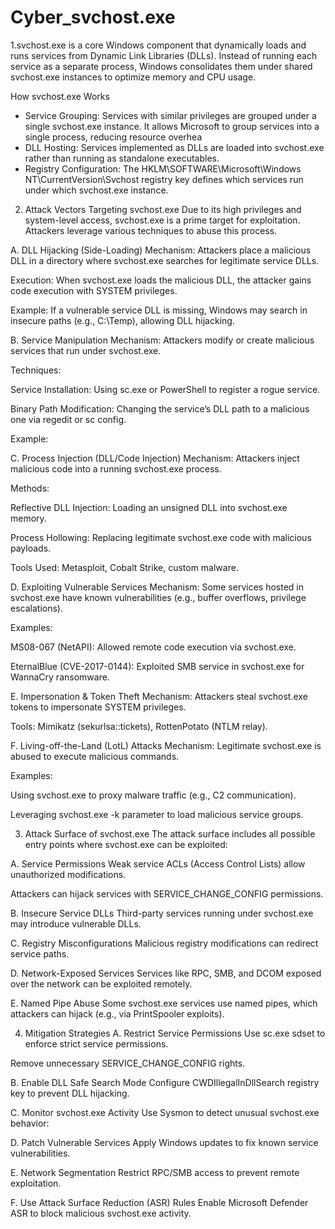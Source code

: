 # Cyber_svchost.exe
1.svchost.exe is a core Windows component that dynamically loads and runs services from Dynamic Link Libraries (DLLs). Instead of running each service as a separate process, Windows consolidates them under shared svchost.exe instances to optimize memory and CPU usage.

How svchost.exe Works
* Service Grouping: Services with similar privileges are grouped under a single svchost.exe instance. It allows Microsoft to group services into a single process, reducing resource overhea
* DLL Hosting: Services implemented as DLLs are loaded into svchost.exe rather than running as standalone executables.
* Registry Configuration: The HKLM\SOFTWARE\Microsoft\Windows NT\CurrentVersion\Svchost registry key defines which services run under which svchost.exe instance.

2. Attack Vectors Targeting svchost.exe
Due to its high privileges and system-level access, svchost.exe is a prime target for exploitation. Attackers leverage various techniques to abuse this process.

A. DLL Hijacking (Side-Loading)
Mechanism: Attackers place a malicious DLL in a directory where svchost.exe searches for legitimate service DLLs.

Execution: When svchost.exe loads the malicious DLL, the attacker gains code execution with SYSTEM privileges.

Example: If a vulnerable service DLL is missing, Windows may search in insecure paths (e.g., C:\Temp), allowing DLL hijacking.

B. Service Manipulation
Mechanism: Attackers modify or create malicious services that run under svchost.exe.

Techniques:

Service Installation: Using sc.exe or PowerShell to register a rogue service.

Binary Path Modification: Changing the service’s DLL path to a malicious one via regedit or sc config.

Example:
<!--
---------------------------------------------------------------------------------------------
powershell
sc create MaliciousService binPath= "C:\evil\malicious.dll" type= share start= auto  
---------------------------------------------------------------------------------------------
-->
C. Process Injection (DLL/Code Injection)
Mechanism: Attackers inject malicious code into a running svchost.exe process.

Methods:

Reflective DLL Injection: Loading an unsigned DLL into svchost.exe memory.

Process Hollowing: Replacing legitimate svchost.exe code with malicious payloads.

Tools Used: Metasploit, Cobalt Strike, custom malware.

D. Exploiting Vulnerable Services
Mechanism: Some services hosted in svchost.exe have known vulnerabilities (e.g., buffer overflows, privilege escalations).

Examples:

MS08-067 (NetAPI): Allowed remote code execution via svchost.exe.

EternalBlue (CVE-2017-0144): Exploited SMB service in svchost.exe for WannaCry ransomware.

E. Impersonation & Token Theft
Mechanism: Attackers steal svchost.exe tokens to impersonate SYSTEM privileges.

Tools: Mimikatz (sekurlsa::tickets), RottenPotato (NTLM relay).

F. Living-off-the-Land (LotL) Attacks
Mechanism: Legitimate svchost.exe is abused to execute malicious commands.

Examples:

Using svchost.exe to proxy malware traffic (e.g., C2 communication).

Leveraging svchost.exe -k parameter to load malicious service groups.

3. Attack Surface of svchost.exe
The attack surface includes all possible entry points where svchost.exe can be exploited:

A. Service Permissions
Weak service ACLs (Access Control Lists) allow unauthorized modifications.

Attackers can hijack services with SERVICE_CHANGE_CONFIG permissions.

B. Insecure Service DLLs
Third-party services running under svchost.exe may introduce vulnerable DLLs.

C. Registry Misconfigurations
Malicious registry modifications can redirect service paths.

D. Network-Exposed Services
Services like RPC, SMB, and DCOM exposed over the network can be exploited remotely.

E. Named Pipe Abuse
Some svchost.exe services use named pipes, which attackers can hijack (e.g., via PrintSpooler exploits).

4. Mitigation Strategies
A. Restrict Service Permissions
Use sc.exe sdset to enforce strict service permissions.

Remove unnecessary SERVICE_CHANGE_CONFIG rights.

B. Enable DLL Safe Search Mode
Configure CWDIllegalInDllSearch registry key to prevent DLL hijacking.

C. Monitor svchost.exe Activity
Use Sysmon to detect unusual svchost.exe behavior:
<!--
--------------------------------------------------------------------------------------------------
xml
<ProcessCreate onmatch="include">
  <Image condition="contains">svchost.exe</Image>
  <CommandLine condition="contains">-k suspiciousGroup</CommandLine>
</ProcessCreate>
---------------------------------------------------------------------------------------------------
-->

D. Patch Vulnerable Services
Apply Windows updates to fix known service vulnerabilities.

E. Network Segmentation
Restrict RPC/SMB access to prevent remote exploitation.

F. Use Attack Surface Reduction (ASR) Rules
Enable Microsoft Defender ASR to block malicious svchost.exe activity.

